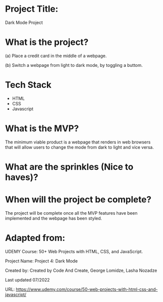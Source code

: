 # Project Title:

Dark Mode Project

# What is the project?

(a) Place a credit card in the middle of a webpage.

(b) Switch a webpage from light to dark mode, by toggling a buttom.

# Tech Stack 

- HTML
- CSS
- Javascript

# What is the MVP?

The minimum viable product is a webpage that renders in web browsers that will allow users to change the mode from dark to light and vice versa.

# What are the sprinkles (Nice to haves)?

# When will the project be complete?

The project will be complete once all the MVP features have been implemented and the webpage has been styled.

# Adapted from:

UDEMY Course: 50+ Web Projects with HTML, CSS, and JavaScript.

Project Name: Project 4: Dark Mode

Created by: Created by Code And Create, George Lomidze, Lasha Nozadze

Last updated 07/2022

URL: https://www.udemy.com/course/50-web-projects-with-html-css-and-javascript/
